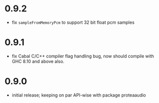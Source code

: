# 0.9.2
- fix `sampleFromMemoryPcm` to support 32 bit float pcm samples

# 0.9.1
- fix Cabal C/C++ compiler flag handling bug, now should compile with GHC 8.10 and above also.

# 0.9.0
- initial release; keeping on par API-wise with package proteaaudio
